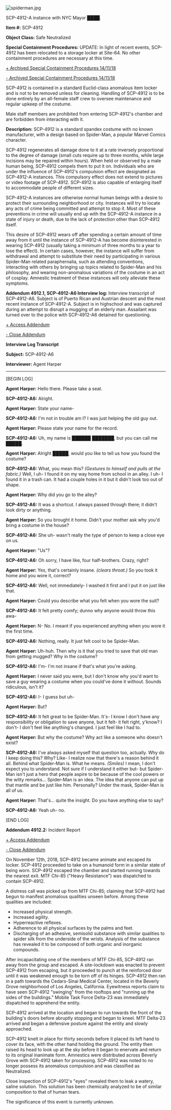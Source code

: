 ![spiderman.jpg](http://scp-wiki.wdfiles.com/local--files/scp-4912/spiderman.jpg)

SCP-4912-A instance with NYC Mayor ████.

**Item #:** SCP-4912

**Object Class:** Safe Neutralized

**Special Containment Procedures:** UPDATE: In light of recent events, SCP-4912 has been relocated to a storage locker at Site-64. No other containment procedures are necessary at this time.

[+ Archived Special Containment Procedures 14/11/18](javascript:;)

[\- Archived Special Containment Procedures 14/11/18](javascript:;)

SCP-4912 is contained in a standard Euclid-class anomalous item locker and is not to be removed unless for cleaning. Handling of SCP-4912 is to be done entirely by an all-female staff crew to oversee maintenance and regular upkeep of the costume.

Male staff members are prohibited from entering SCP-4912's chamber and are forbidden from interacting with it.

**Description:** SCP-4912 is a standard spandex costume with no known manufacturer, with a design based on Spider-Man, a popular Marvel Comics character.

SCP-4912 regenerates all damage done to it at a rate inversely proportional to the degree of damage (small cuts require up to three months, while large incisions may be repaired within hours). When held or observed by a male human being, SCP-4912 compels them to put it on. Individuals who are under the influence of SCP-4912's compulsion effect are designated as SCP-4912-A instances. This compulsory effect does not extend to pictures or video footage of SCP-4912. SCP-4912 is also capable of enlarging itself to accommodate people of different sizes.

SCP-4912-A instances are otherwise normal human beings with a desire to protect their surrounding neighborhood or city. Instances will try to locate any acts of crime being committed and attempt to stop it. Most of these preventions in crime will usually end up with the SCP-4912-A instance in a state of injury or death, due to the lack of protection other than SCP-4912 itself.

This desire of SCP-4912 wears off after spending a certain amount of time away from it until the instance of SCP-4912-A has become disinterested in wearing SCP-4912 (usually taking a minimum of three months to a year to lose the effect). In certain cases, however, the instance will suffer from withdrawal and attempt to substitute their need by participating in various Spider-Man related paraphernalia, such as attending conventions, interacting with others by bringing up topics related to Spider-Man and his philosophy, and wearing non-anomalous variations of the costume in an act of cosplay. Amnestic treatment of these instances will only alleviate these symptoms.

  
**Addendum 4912.1, SCP-4912-A6 Interview log:** Interview transcript of SCP-4912-A6. Subject is of Puerto Rican and Austrian descent and the most recent instance of SCP-4912-A. Subject is in highschool and was captured during an attempt to disrupt a mugging of an elderly man. Assailant was turned over to the police with SCP-4912-A6 detained for questioning.

[+ Access Addendum](javascript:;)

[\- Close Addendum](javascript:;)

**Interview Log Transcript**

**Subject:** SCP-4912-A6

**Interviewer:** Agent Harper

* * *

\[BEGIN LOG\]

**Agent Harper:** Hello there. Please take a seat.

**SCP-4912-A6:** Alright.

**Agent Harper:** State your name-

**SCP-4912-A6:** I'm not in trouble am I? I was just helping the old guy out.

**Agent Harper:** Please state your name for the record.

**SCP-4912-A6:** Uh, my name is ██████ ███████, but you can call me █████.

**Agent Harper:** Alright █████, would you like to tell us how you found the costume?

**SCP-4912-A6:** What, you mean this? _(Gestures to himself and pulls at the fabric.)_ Well, I uh- I found it on my way home from school in an alley. I uh- I found it in a trash can. It had a couple holes in it but it didn't look too out of shape.

**Agent Harper:** Why did you go to the alley?

**SCP-4912-A6:** It was a shortcut. I always passed through there; it didn't look dirty or anything.

**Agent Harper:** So you brought it home. Didn't your mother ask why you'd bring a costume in the house?

**SCP-4912-A6:** She uh- wasn't really the type of person to keep a close eye on us.

**Agent Harper:** "Us"?

**SCP-4912-A6:** Oh sorry, I have like, four half-brothers. Crazy, right?

**Agent Harper:** Yes, that's certainly insane. _(clears throat.)_ So you took it home and you wore it, correct?

**SCP-4912-A6:** Well, not immediately- I washed it first and I put it on just like that.

**Agent Harper:** Could you describe what you felt when you wore the suit?

**SCP-4912-A6:** It felt pretty comfy; dunno why anyone would throw this awa-

**Agent Harper:** N- No. I meant if you experienced anything when you wore it the first time.

**SCP-4912-A6:** Nothing, really. It just felt cool to be Spider-Man.

**Agent Harper:** Uh-huh. Then why is it that you tried to save that old man from getting mugged? Why in the costume?

**SCP-4912-A6:** I'm- I'm not insane if that's what you're asking.

**Agent Harper:** I never said you were, but I don't know why you'd want to save a guy wearing a costume when you could've done it without. Sounds ridiculous, isn't it?

**SCP-4912-A6:** I- I guess but uh-

**Agent Harper:** But?

**SCP-4912-A6:** It felt great to be Spider-Man. It's- I know I don't have any responsibility or obligation to save anyone, but it felt- it felt right, y'know? I don't- I don't feel like anything's changed. I just feel like I had to.

**Agent Harper:** But why the costume? Why act like a someone who doesn't exist?

**SCP-4912-A6:** I've always asked myself that question too, actually. Why do I keep doing this? Why? Like- I realize now that there's a reason behind it all. Behind what Spider-Man is. What he means. _(Smiles)_ I mean, I don't expect you to understand. Not sure if I understand it either but- but Spider-Man isn't just a hero that people aspire to be because of the cool powers or the witty remarks… Spider-Man is an idea. The idea that anyone can put up that mantle and be just like him. Personally? Under the mask, Spider-Man is all of us.

**Agent Harper:** That's… quite the insight. Do you have anything else to say?

**SCP-4912-A6:** Yeah uh- no.

\[END LOG\]

**Addendum 4912.2:** Incident Report

[+ Access Addendum](javascript:;)

[\- Close Addendum](javascript:;)

On November 12th, 2018, SCP-4912 became animate and escaped its locker. SCP-4912 proceeded to take on a humanoid form in a similar state of being worn. SCP-4912 escaped the chamber and started running towards the nearest exit. MTF Chi-85 ("Heavy Resistance") was dispatched to contain SCP-4912.

A distress call was picked up from MTF Chi-85; claiming that SCP-4912 had begun to manifest anomalous qualities unseen before. Among these qualities are included:

*   Increased physical strength.
*   Increased agility.
*   Hyperreactive reflexes.
*   Adherence to all physical surfaces by the palms and feet.
*   Discharging of an adhesive, semisolid substance with similar qualities to spider silk from the underside of the wrists. Analysis of the substance has revealed it to be composed of both organic and inorganic compounds.

After incapacitating one of the members of MTF Chi-85, SCP-4912 ran away from the group and escaped. A site-lockdown was enacted to prevent SCP-4912 from escaping, but it proceeded to punch at the reinforced door until it was weakened enough to be torn off of its hinges. SCP-4912 then ran in a path towards the Cedars-Sinai Medical Center, located in the Beverly Grove neighborhood of Los Angeles, California. Eyewitness reports claim to have seen SCP-4912 "swinging" from the rooftops and "running up the sides of the buildings." Mobile Task Force Delta-23 was immediately dispatched to apprehend the entity.

SCP-4912 arrived at the location and began to run towards the front of the building's doors before abruptly stopping and began to kneel. MTF Delta-23 arrived and began a defensive posture against the entity and slowly approached.

SCP-4912 knelt in place for thirty seconds before it placed its left hand to cover its face, with the other hand holding the ground. The entity then raised its head to look up at the sky before it began to enervate and return to its original inanimate form. Amnestics were distributed across Beverly Grove with SCP-4912 taken for processing. SCP-4912 was noted to no longer possess its anomalous compulsion and was classified as Neutralized.

Close inspection of SCP-4912's "eyes" revealed them to leak a watery, saline solution. This solution has been chemically analyzed to be of similar composition to that of human tears.

The significance of this event is currently unknown.